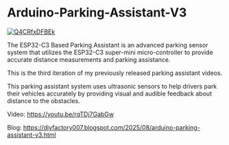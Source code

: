 # Arduino-Parking-Assistant-V3

[![Q4CRfxDFBEk](https://i.imgur.com/WEg99dr.jpeg)](https://www.youtube.com/watch?v=rqTDj7GabGw)

The ESP32-C3 Based Parking Assistant is an advanced parking sensor system that utilizes the ESP32-C3 super-mini micro-controller to provide accurate distance measurements and parking assistance.

This is the third iteration of my previously released parking assistant videos.

This parking assistant system uses ultrasonic sensors to help drivers park their vehicles accurately by providing visual and audible feedback about distance to the obstacles.

Video: https://youtu.be/rqTDj7GabGw

Blog: https://diyfactory007.blogspot.com/2025/08/arduino-parking-assistant-v3.html
